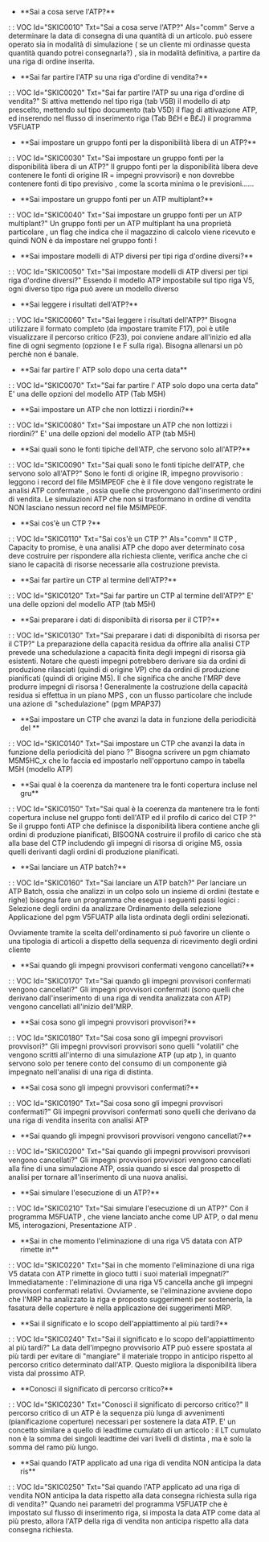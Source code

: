 - \*\*Sai a cosa serve l'ATP?\*\*

 :  : VOC Id="SKIC0010" Txt="Sai a cosa serve l'ATP?" Als="comm"
Serve a determinare la data di consegna di una quantità di un articolo. può essere operato sia in modalità di simulazione ( se un cliente mi ordinasse questa quantità quando potrei consegnarla?) , sia in modalità definitiva, a partire da una riga di ordine inserita.
- \*\*Sai far partire l'ATP su una riga d'ordine di vendita?\*\*

 :  : VOC Id="SKIC0020" Txt="Sai far partire l'ATP su una riga d'ordine di vendita?"
Si attiva mettendo nel tipo riga (tab V5B) il modello di atp prescelto, mettendo sul tipo documento (tab V5D) il flag di attivazione ATP, ed inserendo nel flusso di inserimento riga (Tab B£H e B£J) il programma V5FUATP
- \*\*Sai impostare un gruppo fonti per la disponibilità libera di un ATP?\*\*

 :  : VOC Id="SKIC0030" Txt="Sai impostare un gruppo fonti per la disponibilità libera di un ATP?"
Il gruppo fonti per la disponibilità libera deve contenere le fonti di origine IR = impegni provvisori) e non dovrebbe contenere fonti di tipo previsivo , come la scorta minima o le previsioni......
- \*\*Sai impostare un gruppo fonti per un ATP multiplant?\*\*

 :  : VOC Id="SKIC0040" Txt="Sai impostare un gruppo fonti per un ATP multiplant?"
Un gruppo fonti per un ATP multiplant ha una proprietà particolare , un flag che indica che il magazzino di calcolo viene ricevuto e quindi NON è da impostare nel gruppo fonti !
- \*\*Sai impostare modelli di ATP diversi per tipi riga d'ordine diversi?\*\*

 :  : VOC Id="SKIC0050" Txt="Sai impostare modelli di ATP diversi per tipi riga d'ordine diversi?"
Essendo il modello ATP impostabile sul tipo riga V5, ogni diverso tipo riga può avere un modello diverso
- \*\*Sai leggere i risultati dell'ATP?\*\*

 :  : VOC Id="SKIC0060" Txt="Sai leggere i risultati dell'ATP?"
Bisogna utilizzare il formato completo (da impostare tramite F17), poi è utile visualizzare il percorso critico (F23), poi conviene andare all'inizio ed alla fine di ogni segmento (opzione I e F sulla riga).
Bisogna allenarsi un pò perchè non é banale.
- \*\*Sai far partire l' ATP solo dopo una certa data\*\*

 :  : VOC Id="SKIC0070" Txt="Sai far partire l' ATP solo dopo una certa data"
E' una delle opzioni del modello ATP (Tab M5H)
- \*\*Sai impostare un ATP che non lottizzi i riordini?\*\*

 :  : VOC Id="SKIC0080" Txt="Sai impostare un ATP che non lottizzi i riordini?"
E' una delle opzioni del modello ATP (tab M5H)
- \*\*Sai quali sono le fonti tipiche dell'ATP, che servono solo all'ATP?\*\*

 :  : VOC Id="SKIC0090" Txt="Sai quali sono le fonti tipiche dell'ATP, che servono solo all'ATP?"
Sono le fonti di origine IR, impegno provvisorio :  leggono i record del file M5IMPE0F che è il file dove vengono registrate le analisi ATP confermate , ossia quelle che provengono dall'inserimento ordini di vendita. Le simulazioni ATP che non si trasformano in ordine di vendita NON lasciano nessun record nel file M5IMPE0F.
- \*\*Sai cos'è un CTP ?\*\*

 :  : VOC Id="SKIC0110" Txt="Sai cos'è un CTP ?" Als="comm"
Il CTP , Capacity to promise, è una analisi ATP che dopo aver determinato cosa deve costruire per rispondere alla richiesta cliente, verifica anche che ci siano le capacità di risorse necessarie alla costruzione prevista.
- \*\*Sai far partire un CTP al termine dell'ATP?\*\*

 :  : VOC Id="SKIC0120" Txt="Sai far partire un CTP al termine dell'ATP?"
E' una delle opzioni del modello ATP (tab M5H)
- \*\*Sai preparare i dati di disponibiltà di risorsa per il CTP?\*\*

 :  : VOC Id="SKIC0130" Txt="Sai preparare i dati di disponibiltà di risorsa per il CTP?"
La preparazione della capacità residua da offrire alla analisi CTP prevede una schedulazione a capacità finita degli impegni di risorsa già esistenti. Notare che questi impegni potrebbero derivare sia da ordini di produzione rilasciati (quindi di origine VP) che da ordini di produzione pianificati (quindi di origine M5). Il che significa che anche l'MRP deve produrre impegni di risorsa !
Generalmente la costruzione della capacità residua si effettua in un piano MPS , con un flusso particolare che include una azione di "schedulazione" (pgm MPAP37)
- \*\*Sai impostare un CTP che avanzi la data in funzione della periodicità del \*\*

 :  : VOC Id="SKIC0140" Txt="Sai impostare un CTP che avanzi la data in funzione della periodicità del piano ?"
Bisogna scrivere un pgm chiamato M5M5HC_x che lo faccia ed impostarlo nell'opportuno campo in tabella M5H (modello ATP)
- \*\*Sai qual è la coerenza da mantenere tra le fonti copertura incluse nel gru\*\*

 :  : VOC Id="SKIC0150" Txt="Sai qual è la coerenza da mantenere tra le fonti copertura incluse nel gruppo fonti dell'ATP ed il profilo di carico del CTP ?"
Se il gruppo fonti ATP che definisce la disponibilità libera contiene anche gli ordini di produzione pianificati, BISOGNA costruire il profilo di carico che stà alla base del CTP includendo gli impegni di risorsa di origine M5, ossia quelli derivanti dagli ordini di produzione pianificati.
- \*\*Sai lanciare un ATP batch?\*\*

 :  : VOC Id="SKIC0160" Txt="Sai lanciare un ATP batch?"
Per lanciare un ATP Batch, ossia che analizzi in un colpo solo un insieme di ordini (testate e righe) bisogna fare un programma che esegua i seguenti passi logici : 
Selezione degli ordini da analizzare
Ordinamento della selezione
Applicazione del pgm V5FUATP alla lista ordinata degli ordini selezionati.

Ovviamente tramite la scelta dell'ordinamento si può favorire un cliente o una tipologia di articoli a dispetto della sequenza di ricevimento degli ordini cliente
- \*\*Sai quando gli impegni provvisori confermati vengono cancellati?\*\*

 :  : VOC Id="SKIC0170" Txt="Sai quando gli impegni provvisori confermati vengono cancellati?"
Gli impegni provvisori confermati (sono quelli che derivano dall'inserimento di una riga di vendita analizzata con ATP) vengono cancellati all'inizio dell'MRP.
- \*\*Sai cosa sono gli impegni provvisori provvisori?\*\*

 :  : VOC Id="SKIC0180" Txt="Sai cosa sono gli impegni provvisori provvisori?"
Gli impegni provvisori provvisori sono quelli "volatili" che vengono scritti all'interno di una simulazione ATP (up atp ), in quanto servono solo per tenere conto del consumo di un componente già impegnato nell'analisi di una riga di distinta.
- \*\*Sai cosa sono gli impegni provvisori confermati?\*\*

 :  : VOC Id="SKIC0190" Txt="Sai cosa sono gli impegni provvisori confermati?"
Gli impegni provvisori confermati sono quelli che derivano da una riga di vendita inserita con analisi ATP
- \*\*Sai quando gli impegni provvisori provvisori vengono cancellati?\*\*

 :  : VOC Id="SKIC0200" Txt="Sai quando gli impegni provvisori provvisori vengono cancellati?"
Gli impegni provvisori provvisori vengono cancellati alla fine di una simulazione ATP, ossia quando si esce dal prospetto di analisi per tornare all'inserimento di una nuova analisi.
- \*\*Sai simulare l'esecuzione di un ATP?\*\*

 :  : VOC Id="SKIC0210" Txt="Sai simulare l'esecuzione di un ATP?"
Con il programma M5FUATP , che viene lanciato anche come UP  ATP, o dal menu M5, interogazioni, Presentazione ATP .
- \*\*Sai in che momento l'eliminazione di una riga V5 datata con ATP rimette in\*\*

 :  : VOC Id="SKIC0220" Txt="Sai in che momento l'eliminazione di una riga V5 datata con ATP rimette in gioco tutti i suoi materiali impegnati?"
Immediatamente :  l'eliminazione di una riga V5 cancella anche gli impegni provvisori confermati relativi. Ovviamente, se l'eliminazione avviene dopo che l'MRP ha analizzato la riga e proposto suggerimenti per sostenerla, la fasatura delle coperture è nella applicazione dei suggerimenti MRP.
- \*\*Sai il significato e lo scopo dell'appiattimento al più tardi?\*\*

 :  : VOC Id="SKIC0240" Txt="Sai il significato e lo scopo dell'appiattimento al più tardi?"
La data dell'impegno provvisorio ATP può essere spostata al più tardi per evitare di "mangiare" il materiale troppo in anticipo rispetto al percorso critico determinato dall'ATP. Questo migliora la disponibilità libera vista dal prossimo ATP.
- \*\*Conosci il significato di percorso critico?\*\*

 :  : VOC Id="SKIC0230" Txt="Conosci il significato di percorso critico?"
Il percorso critico di un ATP è la sequenza più lunga di avvenimenti (pianificazione coperture) necessari per sostenere la data ATP. E' un concetto similare a quello di leadtime cumulato di un articolo :  il LT cumulato non è la somma dei singoli leadtime dei vari livelli di distinta , ma è solo la somma del ramo più lungo.
- \*\*Sai quando l'ATP applicato ad una riga di vendita NON anticipa la data ris\*\*

 :  : VOC Id="SKIC0250" Txt="Sai quando l'ATP applicato ad una riga di vendita NON anticipa la data rispetto alla data consegna richiesta sulla riga di vendita?"
Quando nei parametri del programma V5FUATP che è impostato sul flusso di inserimento riga, si imposta la data ATP come data al più presto, allora l'ATP della riga di vendita non anticipa rispetto alla data consegna richiesta.
